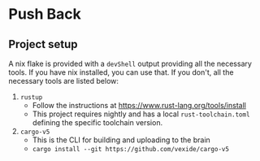 # Push Back

## Project setup

A nix flake is provided with a `devShell` output providing all the necessary
tools. If you have nix installed, you can use that. If you don't, all the
necessary tools are listed below:

1. `rustup`
    - Follow the instructions at https://www.rust-lang.org/tools/install
    - This project requires nightly and has a local `rust-toolchain.toml` defining the specific toolchain version.
2. `cargo-v5`
    - This is the  CLI for building and uploading to the brain
    - `cargo install --git https://github.com/vexide/cargo-v5`
